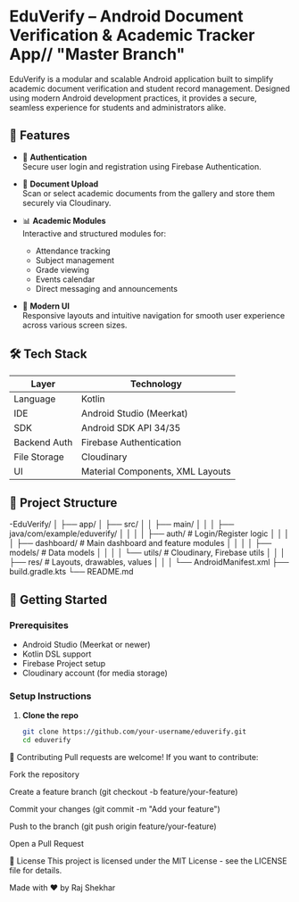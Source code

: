 # EduVerify – Android Document Verification & Academic Tracker App// "Master Branch"

EduVerify is a modular and scalable Android application built to simplify academic document verification and student record management. Designed using modern Android development practices, it provides a secure, seamless experience for students and administrators alike.

## 📱 Features

- 🔐 **Authentication**  
  Secure user login and registration using Firebase Authentication.

- 📄 **Document Upload**  
  Scan or select academic documents from the gallery and store them securely via Cloudinary.

- 📊 **Academic Modules**  
  Interactive and structured modules for:
  - Attendance tracking
  - Subject management
  - Grade viewing
  - Events calendar
  - Direct messaging and announcements

- 🎨 **Modern UI**  
  Responsive layouts and intuitive navigation for smooth user experience across various screen sizes.

## 🛠️ Tech Stack

| Layer        | Technology                         |
|--------------|-------------------------------------|
| Language     | Kotlin                              |
| IDE          | Android Studio (Meerkat)            |
| SDK          | Android SDK API 34/35               |
| Backend Auth | Firebase Authentication             |
| File Storage | Cloudinary                          |
| UI           | Material Components, XML Layouts    |

## 📂 Project Structure


-EduVerify/
│
├── app/
│ ├── src/
│ │ ├── main/
│ │ │ ├── java/com/example/eduverify/
│ │ │ │ ├── auth/ # Login/Register logic
│ │ │ │ ├── dashboard/ # Main dashboard and feature modules
│ │ │ │ ├── models/ # Data models
│ │ │ │ └── utils/ # Cloudinary, Firebase utils
│ │ │ ├── res/ # Layouts, drawables, values
│ │ │ └── AndroidManifest.xml
├── build.gradle.kts
└── README.md


## 🚀 Getting Started

### Prerequisites

- Android Studio (Meerkat or newer)
- Kotlin DSL support
- Firebase Project setup
- Cloudinary account (for media storage)

### Setup Instructions

1. **Clone the repo**
   ```bash
   git clone https://github.com/your-username/eduverify.git
   cd eduverify
🤝 Contributing
Pull requests are welcome! If you want to contribute:

Fork the repository

Create a feature branch (git checkout -b feature/your-feature)

Commit your changes (git commit -m "Add your feature")

Push to the branch (git push origin feature/your-feature)

Open a Pull Request

📃 License
This project is licensed under the MIT License - see the LICENSE file for details.

Made with ❤️ by Raj Shekhar
